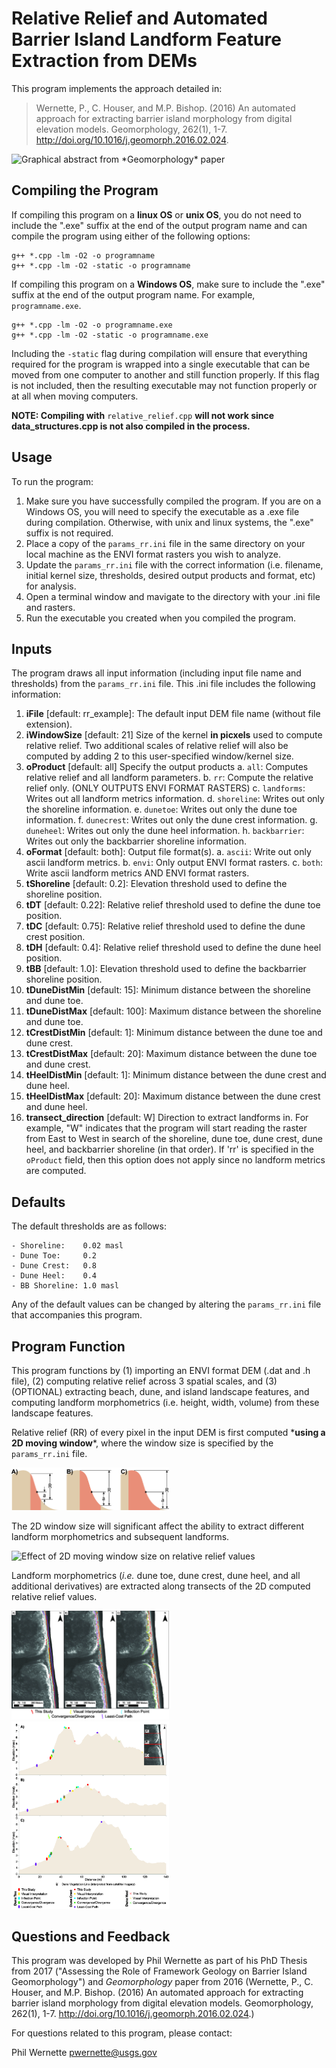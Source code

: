 # Relative Relief and Automated Barrier Island Landform Feature Extraction from DEMs

This program implements the approach detailed in:

> Wernette, P., C. Houser, and M.P. Bishop. (2016) An automated approach for extracting barrier island morphology from digital elevation models. Geomorphology, 262(1), 1-7. http://doi.org/10.1016/j.geomorph.2016.02.024.

<img src='/images/featureextractiongraphicalabstract.png' alt='Graphical abstract from *Geomorphology* paper'>

## Compiling the Program

If compiling this program on a **linux OS** or **unix OS**, you do not need to include the ".exe" suffix at the end of the output program name and can compile the program using either of the following options:
```
g++ *.cpp -lm -O2 -o programname
g++ *.cpp -lm -O2 -static -o programname
```

If compiling this program on a **Windows OS**, make sure to include the ".exe" suffix at the end of the output program name. For example, `programname.exe`.
```
g++ *.cpp -lm -O2 -o programname.exe
g++ *.cpp -lm -O2 -static -o programname.exe
```

Including the `-static` flag during compilation will ensure that everything required for the program is wrapped into a single executable that can be moved from one computer to another and still function properly. If this flag is not included, then the resulting executable may not function properly or at all when moving computers.

**NOTE: Compiling with** ```relative_relief.cpp``` **will not work since data_structures.cpp is not also compiled in the process.**

## Usage
To run the program:
1. Make sure you have successfully compiled the program. If you are on a Windows OS, you will need to specify the executable as a .exe file during compilation. Otherwise, with unix and linux systems, the ".exe" suffix is not required.
2. Place a copy of the `params_rr.ini` file in the same directory on your local machine as the ENVI format rasters you wish to analyze.
3. Update the `params_rr.ini` file with the correct information (i.e. filename, initial kernel size, thresholds, desired output products and format, etc) for analysis.
4. Open a terminal window and mavigate to the directory with your .ini file and rasters.
5. Run the executable you created when you compiled the program.

## Inputs

The program draws all input information (including input file name and thresholds) from the `params_rr.ini` file. This .ini file includes the following information:
1. **iFile** [default: rr_example]: The default input DEM file name (without file extension).
2. **iWindowSize** [default: 21] Size of the kernel **in picxels** used to compute relative relief. Two additional scales of relative relief will also be computed by adding 2 to this user-specified window/kernel size.
3. **oProduct** [default: all] Specify the output products
	a. `all`: Computes relative relief and all landform parameters.
	b. `rr`: Compute the relative relief only. (ONLY OUTPUTS ENVI FORMAT RASTERS)
	c. `landforms`: Writes out all landform metrics information.
	d. `shoreline`: Writes out only the shoreline information.
	e. `dunetoe`: Writes out only the dune toe information.
	f. `dunecrest`: Writes out only the dune crest information.
	g. `duneheel`: Writes out only the dune heel information.
	h. `backbarrier`: Writes out only the backbarrier shoreline information.
4. **oFormat** [default: both]: Output file format(s).
	a. `ascii`: Write out only ascii landform metrics.
	b. `envi`: Only output ENVI format rasters.
	c. `both`: Write ascii landform metrics AND ENVI format rasters.
5. **tShoreline** [default: 0.2]: Elevation threshold used to define the shoreline position.
6. **tDT** [default: 0.22]: Relative relief threshold used to define the dune toe position.
7. **tDC** [default: 0.75]: Relative relief threshold used to define the dune crest position.
8. **tDH** [default: 0.4]: Relative relief threshold used to define the dune heel position.
9. **tBB** [default: 1.0]: Elevation threshold used to define the backbarrier shoreline position.
10. **tDuneDistMin** [default: 15]: Minimum distance between the shoreline and dune toe.
11. **tDuneDistMax** [default: 100]: Maximum distance between the shoreline and dune toe.
12. **tCrestDistMin** [default: 1]: Minimum distance between the dune toe and dune crest.
13. **tCrestDistMax** [default: 20]: Maximum distance between the dune toe and dune crest.
14. **tHeelDistMin** [default: 1]: Minimum distance between the dune crest and dune heel.
15. **tHeelDistMax** [default: 20]: Maximum distance between the dune crest and dune heel.
16. **transect_direction** [default: W] Direction to extract landforms in. For example, "W" indicates that the program will start reading the raster from East to West in search of the shoreline, dune toe, dune crest, dune heel, and backbarrier shoreline (in that order). If 'rr' is specified in the `oProduct` field, then this option does not apply since no landform metrics are computed.

## Defaults

The default thresholds are as follows:
	
	- Shoreline:    0.02 masl
	- Dune Toe:     0.2
	- Dune Crest:   0.8
	- Dune Heel:    0.4
	- BB Shoreline: 1.0 masl

Any of the default values can be changed by altering the ```params_rr.ini``` file that accompanies this program.

## Program Function

This program functions by (1) importing an ENVI format DEM (.dat and .h file), (2) computing relative relief across 3 spatial scales, and (3) (OPTIONAL) extracting beach, dune, and island landscape features, and computing landform morphometrics (i.e. height, width, volume) from these landscape features.

Relative relief (RR) of every pixel in the input DEM is first computed \***using a 2D moving window**\*, where the window size is specified by the ```params_rr.ini``` file.

<img src='/images/Figure2.png' alt='Side profile (1D) profile of a transect through a 2D moving window' height=50% width=50%>

The 2D window size will significant affect the ability to extract different landform morphometrics and subsequent landforms.

<img src='/images/Figure3withDI.png' alt='Effect of 2D moving window size on relative relief values' height=50% width=50%>

Landform morphometrics (*i.e.* dune toe, dune crest, dune heel, and all additional derivatives) are extracted along transects of the 2D computed relative relief values.

<img src='/images/Figure5.png' alt='Planview map of where landform morphometrics from this paper' height=50% width=50%>

<img src='/images/Figure6.png' alt='Profile view of where landform morphometrics from this paper align with other approaches' height=50% width=50%>

## Questions and Feedback

This program was developed by Phil Wernette as part of his PhD Thesis from 2017 ("Assessing the Role of Framework Geology on Barrier Island Geomorphology") and *Geomorphology* paper from 2016 (Wernette, P., C. Houser, and M.P. Bishop. (2016) An automated approach for extracting barrier island morphology from digital elevation models. Geomorphology, 262(1), 1-7. http://doi.org/10.1016/j.geomorph.2016.02.024.)

For questions related to this program, please contact:

Phil Wernette [pwernette@usgs.gov]()
